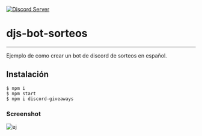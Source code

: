 [![Discord Server](https://img.shields.io/badge/Discord-5865F2?style=for-the-badge&logo=discord&logoColor=white)](https://discord.gg/hwRTryRe7P)
# djs-bot-sorteos
***
Ejemplo de como crear un bot de discord de sorteos en español.
## Instalación
```
$ npm i 
$ npm start
$ npm i discord-giveaways
```
### Screenshot
![ej](https://media.discordapp.net/attachments/832720412898099279/913475190124597319/Screenshot_2021-11-25-14-02-27-1.png)
